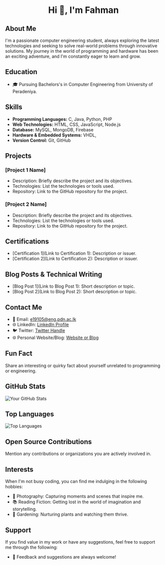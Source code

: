 <h1 align="center">Hi 👋, I'm Fahman</h1>

## About Me
I'm a passionate computer engineering student, always exploring the latest technologies and seeking to solve real-world problems through innovative solutions. My journey in the world of programming and hardware has been an exciting adventure, and I'm constantly eager to learn and grow.

## Education
- 🎓 Pursuing Bachelors's in Computer Engineering from University of Peradeniya.

## Skills
- **Programming Languages:** C, Java, Python, PHP
- **Web Technologies:** HTML, CSS, JavaScript, Node.js
- **Database:** MySQL, MongoDB, Firebase
- **Hardware & Embedded Systems:** VHDL,
- **Version Control:** Git, GitHub

## Projects
### [Project 1 Name]
- Description: Briefly describe the project and its objectives.
- Technologies: List the technologies or tools used.
- Repository: Link to the GitHub repository for the project.

### [Project 2 Name]
- Description: Briefly describe the project and its objectives.
- Technologies: List the technologies or tools used.
- Repository: Link to the GitHub repository for the project.

## Certifications
- [Certification 1](Link to Certification 1): Description or issuer.
- [Certification 2](Link to Certification 2): Description or issuer.

## Blog Posts & Technical Writing
- [Blog Post 1](Link to Blog Post 1): Short description or topic.
- [Blog Post 2](Link to Blog Post 2): Short description or topic.

## Contact Me
- 📧 Email: e19105@eng.pdn.ac.lk
- 🌐 LinkedIn: [LinkedIn Profile](https://www.linkedin.com/in/mhmfahman/)
- 🐦 Twitter: [Twitter Handle](https://twitter.com/MHM_Fahman)
- 🌐 Personal Website/Blog: [Website or Blog](https://people.ce.pdn.ac.lk/students/e19/105/)

## Fun Fact
Share an interesting or quirky fact about yourself unrelated to programming or engineering.

## GitHub Stats
![Your GitHub Stats](https://github-readme-stats.vercel.app/api?username=MohamedFahman&show_icons=true&count_private=true)

## Top Languages
![Top Languages](https://github-readme-stats.vercel.app/api/top-langs/?username=MohamedFahman)

## Open Source Contributions
Mention any contributions or organizations you are actively involved in.

## Interests
When I'm not busy coding, you can find me indulging in the following hobbies:
- 📸 Photography: Capturing moments and scenes that inspire me.
- 📚 Reading Fiction: Getting lost in the world of imagination and storytelling.
- 🌱 Gardening: Nurturing plants and watching them thrive.

## Support
If you find value in my work or have any suggestions, feel free to support me through the following:

- 💬 Feedback and suggestions are always welcome!
